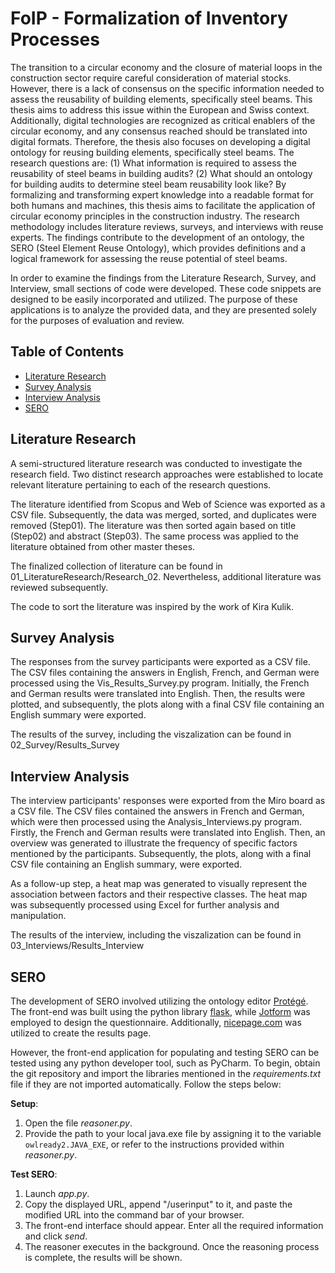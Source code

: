 # FoIP - Formalization of Inventory Processes

The transition to a circular economy and the closure of material loops in the construction sector require careful consideration of material stocks. However, there is a lack of consensus on the specific information needed to assess the reusability of building elements, specifically steel beams. This thesis aims to address this issue within the European and Swiss context. Additionally, digital technologies are recognized as critical enablers of the circular economy, and any consensus reached should be translated into digital formats. Therefore, the thesis also focuses on developing a digital ontology for reusing building elements, specifically steel beams. The research questions are: (1) What information is required to assess the reusability of steel beams in building audits? (2) What should an ontology for building audits to determine steel beam reusability look like? By formalizing and transforming expert knowledge into a readable format for both humans and machines, this thesis aims to facilitate the application of circular economy principles in the construction industry. The research methodology includes literature reviews, surveys, and interviews with reuse experts. The findings contribute to the development of an ontology, the SERO (Steel Element Reuse Ontology), which provides definitions and a logical framework for assessing the reuse potential of steel beams.

In order to examine the findings from the Literature Research, Survey, and Interview, small sections of code were developed. These code snippets are designed to be easily incorporated and utilized. The purpose of these applications is to analyze the provided data, and they are presented solely for the purposes of evaluation and review.

## Table of Contents
* [Literature Research](#Literature_Research)
* [Survey Analysis](#Survey_Analysis)
* [Interview Analysis](#Interview_Analysis)
* [SERO](#SERO)

## <a name="Literature_Research"></a>Literature Research

A semi-structured literature research was conducted to investigate the research field. Two distinct research approaches were established to locate relevant literature pertaining to each of the research questions.

The literature identified from Scopus and Web of Science was exported as a CSV file. Subsequently, the data was merged, sorted, and duplicates were removed (Step01). The literature was then sorted again based on title (Step02) and abstract (Step03). The same process was applied to the literature obtained from other master theses.

The finalized collection of literature can be found in 01_LiteratureResearch/Research_02. Nevertheless, additional literature was reviewed subsequently.

The code to sort the literature was inspired by the work of Kira Kulik.

## <a name="Survey_Analysis"></a>Survey Analysis

The responses from the survey participants were exported as a CSV file. The CSV files containing the answers in English, French, and German were processed using the Vis_Results_Survey.py program. Initially, the French and German results were translated into English. Then, the results were plotted, and subsequently, the plots along with a final CSV file containing an English summary were exported.

The results of the survey, including the viszalization can be found in 02_Survey/Results_Survey

## <a name="Interview_Analysis"></a>Interview Analysis

The interview participants' responses were exported from the Miro board as a CSV file. The CSV files contained the answers in French and German, which were then processed using the Analysis_Interviews.py program. Firstly, the French and German results were translated into English. Then, an overview was generated to illustrate the frequency of specific factors mentioned by the participants. Subsequently, the plots, along with a final CSV file containing an English summary, were exported.

As a follow-up step, a heat map was generated to visually represent the association between factors and their respective classes. The heat map was subsequently processed using Excel for further analysis and manipulation.

The results of the interview, including the viszalization can be found in 03_Interviews/Results_Interview

## <a name="SERO"></a>SERO

The development of SERO involved utilizing the ontology editor [Protégé](https://protege.stanford.edu/). The front-end was built using the python library [flask](https://palletsprojects.com/p/flask/), while [Jotform](https://www.jotform.com/) was employed to design the questionnaire. Additionally, [nicepage.com](https://nicepage.com/) was utilized to create the results page.

However, the front-end application for populating and testing SERO can be tested using any python developer tool, such as PyCharm. To begin, obtain the git repository and import the libraries mentioned in the *requirements.txt* file if they are not imported automatically. Follow the steps below:

**Setup**:

1. Open the file *reasoner.py*. </br>
2. Provide the path to your local java.exe file by assigning it to the variable `owlready2.JAVA_EXE`, or refer to the instructions provided within *reasoner.py*.

**Test SERO**:

1. Launch *app.py*. </br>
2. Copy the displayed URL, append "/userinput" to it, and paste the modified URL into the command bar of your browser.</br>
3. The front-end interface should appear. Enter all the required information and click *send*. </br>
5. The reasoner executes in the background. Once the reasoning process is complete, the results will be shown. </br>
